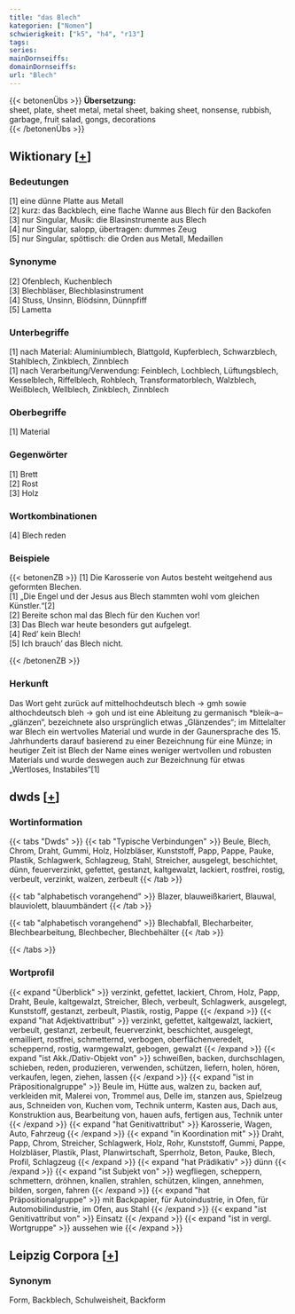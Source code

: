 ```yaml
---
title: "das Blech"
kategorien: ["Nomen"]
schwierigkeit: ["k5", "h4", "r13"]
tags:
series:
mainDornseiffs:
domainDornseiffs:
url: "Blech"
---
```


{{< betonenÜbs >}}
**Übersetzung:**  
sheet, plate, sheet metal, metal  sheet, baking sheet, nonsense, rubbish, garbage, fruit salad, gongs, decorations  
{{< /betonenÜbs >}}

## Wiktionary [[+](https://de.wiktionary.org/wiki/Blech)]

### Bedeutungen
[1] eine dünne Platte aus Metall  
[2] kurz: das Backblech, eine flache Wanne aus Blech für den Backofen  
[3] nur Singular, Musik: die Blasinstrumente aus Blech  
[4] nur Singular, salopp, übertragen: dummes Zeug  
[5] nur Singular, spöttisch: die Orden aus Metall, Medaillen  

### Synonyme
[2] Ofenblech, Kuchenblech  
[3] Blechbläser, Blechblasinstrument  
[4] Stuss, Unsinn, Blödsinn, Dünnpfiff  
[5] Lametta  

### Unterbegriffe
[1] nach Material: Aluminiumblech, Blattgold,  Kupferblech,  Schwarzblech, Stahlblech, Zinkblech, Zinnblech  
[1] nach Verarbeitung/Verwendung: Feinblech, Lochblech, Lüftungsblech, Kesselblech, Riffelblech, Rohblech, Transformatorblech, Walzblech, Weißblech, Wellblech, Zinkblech, Zinnblech  

### Oberbegriffe
[1] Material  

### Gegenwörter
[1] Brett  
[2] Rost  
[3] Holz  

### Wortkombinationen
[4] Blech reden  

### Beispiele
{{< betonenZB >}}
[1] Die Karosserie von Autos besteht weitgehend aus geformten Blechen.  
[1] „Die Engel und der Jesus aus Blech stammten wohl vom gleichen Künstler.“[2]  
[2] Bereite schon mal das Blech für den Kuchen vor!  
[3] Das Blech war heute besonders gut aufgelegt.  
[4] Red’ kein Blech!  
[5] Ich brauch’ das Blech nicht.  

{{< /betonenZB >}}
### Herkunft
Das Wort geht zurück auf mittelhochdeutsch blech → gmh sowie althochdeutsch bleh → goh und ist eine Ableitung zu germanisch *bleik–a– „glänzen“, bezeichnete also ursprünglich etwas „Glänzendes“; im Mittelalter war Blech ein wertvolles Material und wurde in der Gaunersprache des 15. Jahrhunderts darauf basierend zu einer Bezeichnung für eine Münze; in heutiger Zeit ist Blech der Name eines weniger wertvollen und robusten Materials und wurde deswegen auch zur Bezeichnung für etwas „Wertloses, Instabiles“[1]  



## dwds [[+](https://www.dwds.de/wb/Blech)]

### Wortinformation
{{< tabs "Dwds" >}}
{{< tab "Typische Verbindungen" >}}
Beule, Blech, Chrom, Draht, Gummi, Holz, Holzbläser, Kunststoff, Papp, Pappe, Pauke, Plastik, Schlagwerk, Schlagzeug, Stahl, Streicher, ausgelegt, beschichtet, dünn, feuerverzinkt, gefettet, gestanzt, kaltgewalzt, lackiert, rostfrei, rostig, verbeult, verzinkt, walzen, zerbeult
{{< /tab >}}

{{< tab "alphabetisch vorangehend" >}}
Blazer, blauweißkariert, Blauwal, blauviolett, blauumbändert
{{< /tab >}}

{{< tab "alphabetisch vorangehend" >}}
Blechabfall, Blecharbeiter, Blechbearbeitung, Blechbecher, Blechbehälter
{{< /tab >}}

{{< /tabs >}}

### Wortprofil
{{< expand "Überblick" >}} verzinkt, gefettet, lackiert, Chrom, Holz, Papp, Draht, Beule, kaltgewalzt, Streicher, Blech, verbeult, Schlagwerk, ausgelegt, Kunststoff, gestanzt, zerbeult, Plastik, rostig, Pappe {{< /expand >}}
{{< expand "hat Adjektivattribut" >}} verzinkt, gefettet, kaltgewalzt, lackiert, verbeult, gestanzt, zerbeult, feuerverzinkt, beschichtet, ausgelegt, emailliert, rostfrei, schmetternd, verbogen, oberflächenveredelt, scheppernd, rostig, warmgewalzt, gebogen, gewalzt {{< /expand >}}
{{< expand "ist Akk./Dativ-Objekt von" >}} schweißen, backen, durchschlagen, schieben, reden, produzieren, verwenden, schützen, liefern, holen, hören, verkaufen, legen, ziehen, lassen {{< /expand >}}
{{< expand "ist in Präpositionalgruppe" >}} Beule im, Hütte aus, walzen zu, backen auf, verkleiden mit, Malerei von, Trommel aus, Delle im, stanzen aus, Spielzeug aus, Schneiden von, Kuchen vom, Technik unterm, Kasten aus, Dach aus, Konstruktion aus, Bearbeitung von, hauen aufs, fertigen aus, Technik unter {{< /expand >}}
{{< expand "hat Genitivattribut" >}} Karosserie, Wagen, Auto, Fahrzeug {{< /expand >}}
{{< expand "in Koordination mit" >}} Draht, Papp, Chrom, Streicher, Schlagwerk, Holz, Rohr, Kunststoff, Gummi, Pappe, Holzbläser, Plastik, Plast, Planwirtschaft, Sperrholz, Beton, Pauke, Blech, Profil, Schlagzeug {{< /expand >}}
{{< expand "hat Prädikativ" >}} dünn {{< /expand >}}
{{< expand "ist Subjekt von" >}} wegfliegen, scheppern, schmettern, dröhnen, knallen, strahlen, schützen, klingen, annehmen, bilden, sorgen, fahren {{< /expand >}}
{{< expand "hat Präpositionalgruppe" >}} mit Backpapier, für Autoindustrie, in Ofen, für Automobilindustrie, im Ofen, aus Stahl {{< /expand >}}
{{< expand "ist Genitivattribut von" >}} Einsatz {{< /expand >}}
{{< expand "ist in vergl. Wortgruppe" >}} aussehen wie {{< /expand >}}

## Leipzig Corpora [[+](https://corpora.uni-leipzig.de/en/res?word=Blech&corpusId=deu_newscrawl-public_2018)]


### Synonym
Form, Backblech, Schulweisheit, Backform

